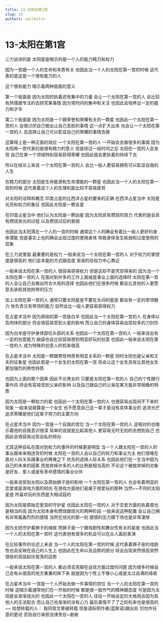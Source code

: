 ```yaml
---
title: 13-太阳在第1宫
slug: 13
authors: soilAstro
---
```


# 13-太阳在第1宫
三力说讲的是
太阳星座暗示的是一个人的能力精力和权力

因为一宫跟一个人的生命和本质有关
也因此当一个人的太阳在第一宫的时候
这代表的是这是一个很有能力的人

这个很有能力
暗示着两种层面的意义

第一个层面是
因为太阳的执着还有集中的力量
会让一个太阳在第一宫的人
会比较有热情跟专注的去研究某事情
因为常时间的集中和关注
也因此会培养出一定的能力和才华

第二个层面是
因为太阳是一个跟荣誉和荣耀有关的一颗星
也因此一个太阳在第一宫的人
会很讨厌自己做出让自己丢脸的事情
这一点扩大出来
也会让一个太阳在第一宫的人
去选择让自己可以彰显自己的荣耀的事情去做

这算得上是一种正面的效应
一个太阳在第一宫的人
一开始会去做很多的事情
因为太阳再一宫代表的是很有精力的意义
但是经过一段时间之后
太阳在一宫的人会发现
自己在某一个领域特别容易获得荣耀
也因此就会更执着的持续下去

所以在结论上来说
一个太阳在第一宫的人
会比一般人更容易拥有可以彰显自我的人生

在精力的部分
太阳是生命能源和生命潜能的一颗星
也因此当一个人的太阳在第一宫的时候
这代表着这个人的生理机能比较不容易疲劳

对太阳的诠释和概念
印度占星的比西洋占星的要来的正确
在西洋占星当中
太阳是光亮和权力的象征
也因此太阳是一颗吉星

在印度占星当中
他们认为太阳是一颗凶星
因为太阳具有燃烧的效力
代表的是会具有燃烧发光的过程
以及燃烧过后的衰弱

也因此当太阳落在一个人的一宫的时候
通常这个人的确会有着比一般人更好的身体潜能
但是事实上也的确会出现过度的使用身体
导致身体发生耗弱和过度使用的现象

在三力说里面
最重要的是权力
一般来说当一个太阳在第一宫的人
对于权力的掌控度是很高的
他们会本能的方式跟态度
渐渐的往权力中心靠近

一般来说太阳在第一宫的人
很容易获得权力
但是这却不是凭空得来的
因为当一个太阳在第一宫的人
在面对到许多的工作上面或是事业上面的选择时
太阳在第一宫的人会让自己去做出符合大局的选择
也因此他们在很多时候
都会比其他的人更愿意去承担其他附带的压力

加上太阳在第一宫的人
通常只要太阳星座不要在太闷的星座
都会有一定的带领魅力
肯负责又有带领的能力
自然会比一般人更容易获得权力

在占星术当中
因为原始的第一宫是白羊
也因此当一个太阳在第一宫的人
在身体以及肉体的部分
将会很容易受到火星的影响
而让自己的身体容易出现较多的刀创伤

因为白羊座守护身体部位头部的关系
也因此一个太阳在第一宫的人
一般来说会有一定的创意能力
脑袋也会比较容易想到明显好玩的创意
也因此一般来说太阳在第一宫的人
成为特殊的创意人的机率很高

在占星术当中
太阳是一颗跟男性特质有明显关系的一颗星
同时太阳也是父亲和丈夫的征象星
也因此若是一个女生的太阳在第一宫
将会让这个女生具有比其他女生更加强烈的男性特质

也因为上面的那个因素
因此不论男女的
只要是太阳在第一宫的人
自己的个性跟行事作风
将会有容易受到父亲的影响
以及自己跟自己的父亲在某方面非常相像的特质

因为太阳是一颗权力的星
也因此一个太阳在第一宫的人
也很容易出现闲不下来的现象
一般来说就算是一个女生
也不愿意自己这一辈子是没有具体事业的
追求光芒追求荣耀是他们这辈子努力的主要方向

在占星术当中
因为一宫是一个自我的宫位
当一个太阳在第一宫的人
这相对的也暗示着他的自我意识很深
简单的说就是比起其他人
更容易无时无刻的去想到自己
也因此会很容易出现自私的倾向

尤其这种自私在面对到权力的事件的时候更是明显
当一个人跟太阳在一宫的人的事业跟未来相违背的时候
太阳在一宫的人会以自己的权力和事业为主
他们很难在面对人际关系跟事业的两难之下
优先的选择人际关系
也因此他们在一生当中因为自己的未来的因素
而放弃掉许多的人的比例是相当高的
不论这个被放弃掉的对象
是好友、爱人或是有革命感情的事业伙伴

一般来说受到太阳以及原始狮子座的影响
一个太阳在第一宫的人
也会有着明显的恋爱或是游戏方面的倾向
在游戏方面他们是属于很爱玩的那种
当然~~不同的太阳星座
所喜欢玩的东西是大相迳庭的

因为太阳是原始恋爱宫的守护星
也因此太阳在一宫的人
对于恋爱方面的执着度也是相当的高
因为太阳本身有燃烧跟烧光的两种阶段
一般来说这种配置
会让自己拥有非常轰轰烈烈的感情
当然在烧光的那一刻
感情的压力跟下场也是非常凄惨

因为太阳守护着狮子的缘故
而狮子是一个跟戏剧性和舞台性有关的星座
也因此当一个人的太阳在第一宫时
这代表他有很多的机会可以在众人面前表演

在比较事件的论述上来说
当一个人的太阳在第一宫的时候
这代表着狮子座的戏剧性也会反映在自己的人生上
也因此在生命以及运势的部分
将会出现突然很高突然很低的高低起伏晃荡的运势

一般来说太阳在第一宫的人
都必须去克服在自信方面过度的问题
因为很多时候自己会有从很高的地方重重的摔下来
就是因为个性上不够小心或是太过自满的缘故

在占星术当中
一宫是一个人开始去做一件事情的宫位
当一个人的太阳在第一宫的时候
这暗示着通常他们在一开始的时候
都是很一股作气的精神跟态度
可是因为太阳是会渐渐烧光的
也因此一个太阳在一宫的人
往往一开始设定的大格局会因为其他人的无法配合
而让自己也渐渐的没有心力
最后事情不了了之的机率也是很高的
~~
给想转载的人：
我同意文章被转载
但是请标明作者(蓝斯诺)跟出处
切勿作任意的更动
否则自行承担法律责任~谢谢

 
  